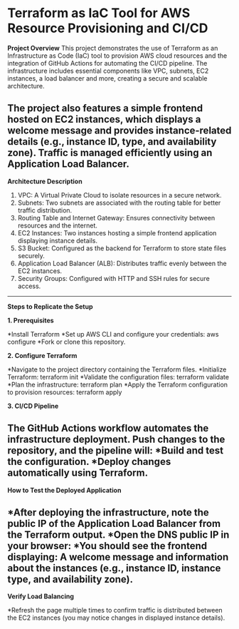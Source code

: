 # Terraform as IaC Tool for AWS Resource Provisioning and CI/CD

**Project Overview**
This project demonstrates the use of Terraform as an Infrastructure as Code (IaC) tool to provision AWS cloud resources and the integration of GitHub Actions for automating the CI/CD pipeline. The infrastructure includes essential components like VPC, subnets, EC2 instances, a load balancer and more, creating a secure and scalable architecture.

The project also features a simple frontend hosted on EC2 instances, which displays a welcome message and provides instance-related details (e.g., instance ID, type, and availability zone). Traffic is managed efficiently using an Application Load Balancer.
-------------------------------------------------------------------------------------------------

**Architecture Description**

1. VPC: A Virtual Private Cloud to isolate resources in a secure network.
2. Subnets: Two subnets are associated with the routing table for better traffic distribution.
3. Routing Table and Internet Gateway: Ensures connectivity between resources and the internet.
4. EC2 Instances: Two instances hosting a simple frontend application displaying instance details.
5. S3 Bucket: Configured as the backend for Terraform to store state files securely.
6. Application Load Balancer (ALB): Distributes traffic evenly between the EC2 instances.
7. Security Groups: Configured with HTTP and SSH rules for secure access.
---------------------------------------------------------------------------------------------------

**Steps to Replicate the Setup**

**1. Prerequisites**

*Install Terraform
*Set up AWS CLI and configure your credentials:
    aws configure
*Fork or clone this repository.

**2. Configure Terraform**

*Navigate to the project directory containing the Terraform files.
*Initialize Terraform:
    terraform init
*Validate the configuration files:
    terraform validate
*Plan the infrastructure:
    terraform plan
*Apply the Terraform configuration to provision resources:
    terraform apply

**3. CI/CD Pipeline**

The GitHub Actions workflow automates the infrastructure deployment. Push changes to the repository, and the pipeline will:
    *Build and test the configuration.
    *Deploy changes automatically using Terraform.
---------------------------------------------------------------------------------------------------

**How to Test the Deployed Application**

*After deploying the infrastructure, note the public IP of the Application Load Balancer from the Terraform output.
*Open the DNS public IP in your browser:
*You should see the frontend displaying:
        A welcome message and information about the instances (e.g., instance ID, instance type, and availability zone).
---------------------------------------------------------------------------------------------------

**Verify Load Balancing**

*Refresh the page multiple times to confirm traffic is distributed between the EC2 instances (you may notice changes in displayed instance details).